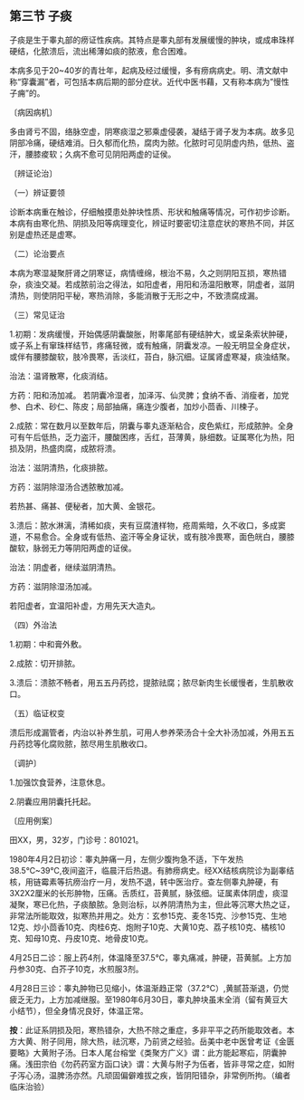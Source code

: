 ## 第三节 子痰

子痰是生于睾丸部的痨证性疾病。其特点是睾丸部有发展缓慢的肿块，或成串珠样硬结，化脓溃后，流出稀薄如痰的脓液，愈合困难。

本病多见于20~40岁的青壮年，起病及经过缓慢，多有痨病病史。明、清文献中称“穿囊漏”者，可包括本病后期的部分症状。近代中医书藉，又有称本病为”慢性子痈”的。

〔病因病机〕

多由肾亏不固，络脉空虚，阴寒痰湿之邪乘虚侵袭，凝结于肾子发为本病。故多见阴部冷痛，硬结难消。日久郁而化热，腐肉为脓。化脓时可见阴虚内热，低热、盗汗，腰膝痠软；久病不愈可见阴阳两虚的证侯。

〔辨证论治〕

（一）辨证要领

诊断本病重在触诊，仔细触摸患处肿块性质、形状和触痛等情况，可作初步诊断。本病有由寒化热、阴损及阳等病理变化，辨证时要密切注意症状的寒热不同，并区别是虚热还是虚寒。

（二）论治要点

本病为寒湿凝聚肝肾之阴寒证，病情缠绵，根治不易，久之则阴阳互损，寒热错杂，痰浊交凝。若成脓前治之得法，如阳虚者，用阳和汤温阳散寒，阴虚者，滋阴清热，则使阴阳平秘，寒热消除，多能消散于无形之中，不致溃腐成漏。

（三）常见证治

1.初期：发病缓慢，开始偶感阴囊酸胀，附睾尾部有硬结肿大，或呈条索状肿硬，或子系上有窜珠样结节，疼痛轻微，或有触痛，阴囊发凉。一般无明显全身症状，或伴有腰膝酸软，肢冷畏寒，舌淡红，苔白，脉沉细。证属肾虚寒凝，痰浊结聚。

治法：温肾散寒，化痰消结。

方药：阳和汤加减。
若阴囊冷湿者，加泽泻、仙灵脾；食纳不香、消瘦者，加党参、白术、砂仁、陈皮；局部抽痛，痛连少腹者，加炒小茴香、川楝子。

2.成脓：常在数月以至数年后，阴囊与睾丸逐渐粘合，皮色紫红，形成脓肿。全身可有午后低热，乏力盗汗，腰酸困疼，舌红，苔薄黄，脉细数。证属寒化为热，阳损及阴，热盛肉腐，成脓将溃。

治法：滋阴清热，化痰排脓。

方药：滋阴除湿汤合透脓散加减。

若热甚、痛甚、便秘者，加大黄、金银花。

3.溃后：脓水淋漓，清稀如痰，夹有豆腐渣样物，疮周紫暗，久不收口，多成窦道，不易愈合。全身或有低热、盗汗等全身证状，或有肢冷畏寒，面色㿠白，腰膝酸软，脉弱无力等阴阳两虚的证侯。

治法：阴虚者，继续滋阴清热。

方药：滋阴除湿汤加减。

若阳虚者，宜温阳补虚，方用先天大造丸。

（四）外治法

1.初期：中和膏外敷。

2.成脓：切开排脓。

3.溃后：溃脓不畅者，用五五丹药捻，提脓祛腐；脓尽新肉生长缓慢者，生肌散收口。

（五）临证权变

溃后形成漏管者，内治以补养生肌，可用人参养荣汤合十全大补汤加减，外用五五丹药捻等化腐败脓，脓尽用生肌散收口。

〔调护〕

1.加强饮食营养，注意休息。

2.阴囊应用阴囊托托起。

〔应用例案〕

田XX，男，32岁，门诊号：801021。

1980年4月2日初诊：睾丸肿痛一月，左侧少腹拘急不适，下午发热38.5℃~39℃,夜间盗汗，临晨汗后热退。有肺痨病史。经XX结核病院诊为副睾结核，用链霉素等抗痨治疗一月，发热不退，转中医治疗。查左侧睾丸肿硬，有3X2X2厘米的长形肿物，压痛。舌质红，苔黄腻，脉弦细。证属素体阴虚，痰湿凝聚，寒已化热，子痰酿脓。急则治标，以养阴清热为主，但此等沉寒大热之证，非常法所能取效，拟寒热并用之。处方：玄参15克、麦冬15克、沙参15克、生地12克、炒小茴香10克、肉桂6克、炮附子10克、大黄10克、荔子核10克、橘核10克、知母10克、丹皮10克、地骨皮10克。

4月25日二诊：服上药4剂，体温降至37.5℃，睾丸痛减，肿硬，苔黄腻。上方加丹参30克、白芥子10克，水煎服3剂。

4月28日三诊：睾丸肿物已见缩小，体温渐趋正常（37.2°C）,黄腻苔渐退，仍觉疲乏无力，上方加减继服。至1980年6月30日，睾丸肿块虽末全消（留有黄豆大小结节），但全身情况良好，体温正常。

**按**：此证系阴损及阳，寒热错杂，大热不除之重症，多非平平之药所能取效者。本方大黄、附子同用，除大热，祛沉寒，乃前贤之经验。岳美中老中医曾考证《金匮要略》大黄附子汤。日本人尾台榕堂《类聚方广义》谓：此方能起寒疝，阴囊肿痛。浅田宗伯《勿药药室方函口诀》谓：大黄与附子为伍者，皆非寻常之症，如附子泻心汤，温脾汤亦然。凡顽固偏僻难拔之疾，皆阴阳错杂，非常例所拘。（编者临床治验）

